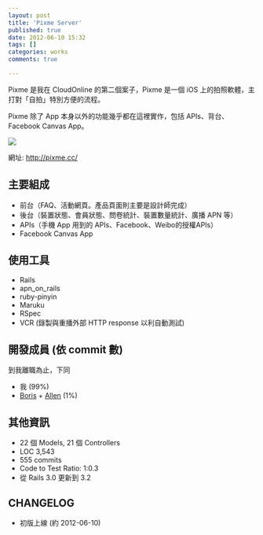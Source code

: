 ```yaml
---
layout: post
title: 'Pixme Server'
published: true
date: 2012-06-10 15:32
tags: []
categories: works
comments: true

---
```

Pixme 是我在 CloudOnline 的第二個案子，Pixme 是一個 iOS 上的拍照軟體，主打對「自拍」特別方便的流程。

Pixme 除了 App 本身以外的功能幾乎都在這裡實作，包括 APIs、背台、Facebook Canvas App。

![](https://lh5.googleusercontent.com/-ejbnAgCJEFk/Ud7KZYvBcMI/AAAAAAAABac/WhraKtJXSCo/s640/pixme.png)

網址: http://pixme.cc/

## 主要組成

* 前台（FAQ、活動網頁。產品頁面則主要是設計師完成）
* 後台（裝置狀態、會員狀態、問卷統計、裝置數量統計、廣播 APN 等）
* APIs（手機 App 用到的 APIs、Facebook、Weibo的授權APIs）
* Facebook Canvas App

## 使用工具

* Rails
* apn_on_rails
* ruby-pinyin
* Maruku
* RSpec
* VCR (錄製與重播外部 HTTP response 以利自動測試)

## 開發成員 (依 commit 數)

到我離職為止，下同

* 我 (99%)
* [Boris](http://www.linkedin.com/profile/view?id=56941896) + [Allen](http://www.linkedin.com/profile/view?id=136347421) (1%)

## 其他資訊

* 22 個 Models, 21 個 Controllers
* LOC 3,543
* 555 commits
* Code to Test Ratio: 1:0.3
* 從 Rails 3.0 更新到 3.2

## CHANGELOG

* 初版上線 (約 2012-06-10)
